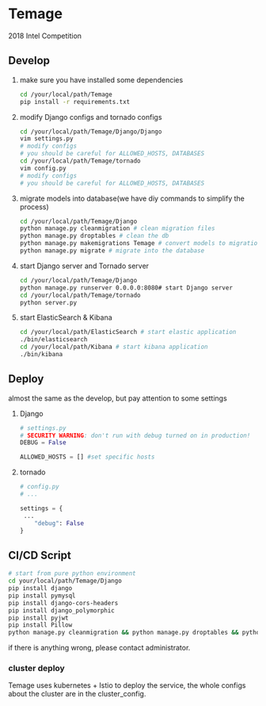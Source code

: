 # Temage
2018 Intel Competition

## Develop

1. make sure you have installed some dependencies

   ``` bash
   cd /your/local/path/Temage
   pip install -r requirements.txt
   ```

2. modify Django configs and tornado configs

   ``` bash
   cd /your/local/path/Temage/Django/Django
   vim settings.py
   # modify configs
   # you should be careful for ALLOWED_HOSTS, DATABASES
   cd /your/local/path/Temage/tornado
   vim config.py
   # modify configs
   # you should be careful for ALLOWED_HOSTS, DATABASES
   ```

3. migrate models into database(we have diy commands to simplify the process)

   ``` bash
   cd /your/local/path/Temage/Django
   python manage.py cleanmigration # clean migration files
   python manage.py droptables # clean the db
   python manage.py makemigrations Temage # convert models to migrations
   python manage.py migrate # migrate into the database
   ```

4. start Django server and Tornado server

   ``` bash
   cd /your/local/path/Temage/Django
   python manage.py runserver 0.0.0.0:8080# start Django server
   cd /your/local/path/Temage/tornado
   python server.py
   ```

5. start ElasticSearch & Kibana

   ```bash
   cd /your/local/path/ElasticSearch # start elastic application
   ./bin/elasticsearch
   cd /your/local/path/Kibana # start kibana application
   ./bin/kibana
   ```

   

## Deploy

almost the same as the develop, but pay attention to some settings

1. Django

   ```python
   # settings.py
   # SECURITY WARNING: don't run with debug turned on in production!
   DEBUG = False
   
   ALLOWED_HOSTS = [] #set specific hosts
   ```

2. tornado

   ```python
   # config.py
   # ...
   
   settings = {
   	...
       "debug": False
   }
   ```
## CI/CD Script
``` bash
# start from pure python environment
cd your/local/path/Temage/Django
pip install django
pip install pymysql
pip install django-cors-headers
pip install django_polymorphic
pip install pyjwt
pip install Pillow
python manage.py cleanmigration && python manage.py droptables && python manage.py makemigrations Temage && python manage.py migrate Temage && python manage.py test
```
if there is anything wrong, please contact administrator.

### cluster deploy

Temage uses kubernetes + Istio  to deploy the service, the whole configs about the cluster  are in the cluster_config.


